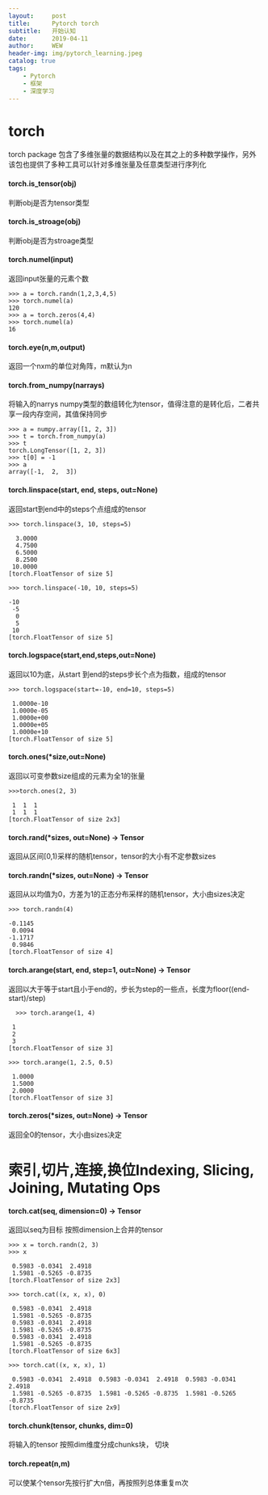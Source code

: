 ```yaml
---
layout:     post
title:      Pytorch torch
subtitle:   开始认知
date:       2019-04-11
author:     WEW
header-img: img/pytorch_learning.jpeg
catalog: true
tags:
    - Pytorch
    - 框架
    - 深度学习
---
```


[//]:!torch函数
    
# torch
        
torch package 包含了多维张量的数据结构以及在其之上的多种数学操作，另外该包也提供了多种工具可以针对多维张量及任意类型进行序列化

#### torch.is_tensor(obj)

判断obj是否为tensor类型

#### torch.is_stroage(obj)

判断obj是否为stroage类型

#### torch.numel(input)

返回input张量的元素个数

    >>> a = torch.randn(1,2,3,4,5)
    >>> torch.numel(a)
    120
    >>> a = torch.zeros(4,4)
    >>> torch.numel(a)
    16

#### torch.eye(n,m,output)
        
返回一个nxm的单位对角阵，m默认为n

#### torch.from_numpy(narrays)

将输入的narrys numpy类型的数组转化为tensor，值得注意的是转化后，二者共享一段内存空间，其值保持同步

    >>> a = numpy.array([1, 2, 3])
    >>> t = torch.from_numpy(a)
    >>> t
    torch.LongTensor([1, 2, 3])
    >>> t[0] = -1
    >>> a
    array([-1,  2,  3])

#### torch.linspace(start, end, steps, out=None) 
        
返回start到end中的steps个点组成的tensor

    >>> torch.linspace(3, 10, steps=5)

      3.0000
      4.7500
      6.5000
      8.2500
     10.0000
    [torch.FloatTensor of size 5]

    >>> torch.linspace(-10, 10, steps=5)

    -10
     -5
      0
      5
     10
    [torch.FloatTensor of size 5]
    
#### torch.logspace(start,end,steps,out=None)
        
返回以10为底，从start 到end的steps步长个点为指数，组成的tensor

    >>> torch.logspace(start=-10, end=10, steps=5)

     1.0000e-10
     1.0000e-05
     1.0000e+00
     1.0000e+05
     1.0000e+10
    [torch.FloatTensor of size 5]

#### torch.ones(*size,out=None)

返回以可变参数size组成的元素为全1的张量

    >>>torch.ones(2, 3)

     1  1  1
     1  1  1
    [torch.FloatTensor of size 2x3]

#### torch.rand(*sizes, out=None) → Tensor

返回从区间[0,1)采样的随机tensor，tensor的大小有不定参数sizes

#### torch.randn(*sizes, out=None) → Tensor

返回从以均值为0，方差为1的正态分布采样的随机tensor，大小由sizes决定

    >>> torch.randn(4)

    -0.1145
     0.0094
    -1.1717
     0.9846
    [torch.FloatTensor of size 4]
    
#### torch.arange(start, end, step=1, out=None) → Tensor
      
返回以大于等于start且小于end的，步长为step的一些点，长度为floor((end-start)/step)

      >>> torch.arange(1, 4)

     1
     2
     3
    [torch.FloatTensor of size 3]

    >>> torch.arange(1, 2.5, 0.5)

     1.0000
     1.5000
     2.0000
    [torch.FloatTensor of size 3]
    
#### torch.zeros(*sizes, out=None) → Tensor
      
返回全0的tensor，大小由sizes决定

# 索引,切片,连接,换位Indexing, Slicing, Joining, Mutating Ops

#### torch.cat(seq, dimension=0) → Tensor

返回以seq为目标 按照dimension上合并的tensor

    >>> x = torch.randn(2, 3)
    >>> x

     0.5983 -0.0341  2.4918
     1.5981 -0.5265 -0.8735
    [torch.FloatTensor of size 2x3]

    >>> torch.cat((x, x, x), 0)

     0.5983 -0.0341  2.4918
     1.5981 -0.5265 -0.8735
     0.5983 -0.0341  2.4918
     1.5981 -0.5265 -0.8735
     0.5983 -0.0341  2.4918
     1.5981 -0.5265 -0.8735
    [torch.FloatTensor of size 6x3]

    >>> torch.cat((x, x, x), 1)

     0.5983 -0.0341  2.4918  0.5983 -0.0341  2.4918  0.5983 -0.0341  2.4918
     1.5981 -0.5265 -0.8735  1.5981 -0.5265 -0.8735  1.5981 -0.5265 -0.8735
    [torch.FloatTensor of size 2x9]
    
#### torch.chunk(tensor, chunks, dim=0)
      
将输入的tensor 按照dim维度分成chunks块， 切块

#### torch.repeat(n,m)

可以使某个tensor先按行扩大n倍，再按照列总体重复m次
